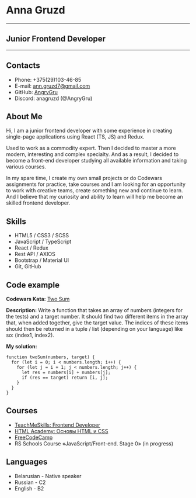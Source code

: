 # Anna Gruzd

---

## Junior Frontend Developer

---

## Contacts

- Phone: +375(29)103-46-85
- E-mail: ann.gruzd7@gmail.com
- GitHub: [AngryGru](https://github.com/AngryGru)
- Discord: anagruzd (@AngryGru)

## About Me

Hi, I am a junior frontend developer with some experience in creating single-page applications using React (TS, JS) and Redux.

Used to work as a commodity expert. Then I decided to master a more modern, interesting and complex specialty. And as a result, I decided to become a front-end developer studying all available information and taking various courses.

In my spare time, I create my own small projects or do Codewars assignments for practice, take courses and
I am looking for an opportunity to work with creative teams, create something new and continue to learn. And I believe that my curiosity and ability to learn will help me become an skilled frontend developer.

## Skills

- HTML5 / CSS3 / SCSS
- JavaScript / TypeScript
- React / Redux
- Rest API / AXIOS
- Bootstrap / Material UI
- Git, GitHub

## Code example

**Codewars Kata:** [Two Sum](https://www.codewars.com/kata/52c31f8e6605bcc646000082)

**Description:** Write a function that takes an array of numbers (integers for the tests) and a target number. It should find two different items in the array that, when added together, give the target value. The indices of these items should then be returned in a tuple / list (depending on your language) like so: (index1, index2).

**My solution:**

```
function twoSum(numbers, target) {
  for (let i = 0; i < numbers.length; i++) {
    for (let j = i + 1; j < numbers.length; j++) {
      let res = numbers[i] + numbers[j];
      if (res == target) return [i, j];
    }
  }
}
```

## Courses

- [TeachMeSkills: Frontend Developer](https://teachmeskills.by/kursy/frontend-html-css-javascript-online?utm_source=google&utm_medium=cpc&utm_campaign=s_general_by&utm_content=adap&utm_term=%D0%BA%D1%83%D1%80%D1%81%D1%8B%20%D1%84%D1%80%D0%BE%D0%BD%D1%82%D0%B5%D0%BD%D0%B4%20%D1%80%D0%B0%D0%B7%D1%80%D0%B0%D0%B1%D0%BE%D1%82%D1%87%D0%B8%D0%BA%D0%B0&roistat=google20_g_162523008469_700723911086_%D0%BA%D1%83%D1%80%D1%81%D1%8B%20%D1%84%D1%80%D0%BE%D0%BD%D1%82%D0%B5%D0%BD%D0%B4%20%D1%80%D0%B0%D0%B7%D1%80%D0%B0%D0%B1%D0%BE%D1%82%D1%87%D0%B8%D0%BA%D0%B0&roistat_referrer=&roistat_pos=&gad_source=1&gclid=CjwKCAjwhIS0BhBqEiwADAUhc_LjDRRj4ox5bdKzKEGPRRTWICO7HW8r96YTRfq6Vq1N_9Tv8c4ASRoCy_oQAvD_BwE)
- [HTML Academy: Основы HTML и CSS](https://htmlacademy.ru/)
- [FreeCodeCamp](https://www.freecodecamp.org/)
- RS Schools Course «JavaScript/Front-end. Stage 0» (in progress)

## Languages

- Belarusian - Native speaker
- Russian - C2
- English - B2
